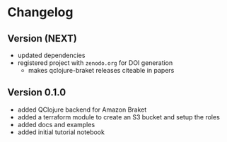 # Changelog

## Version (NEXT)
* updated dependencies
* registered project with `zenodo.org` for DOI generation
  * makes qclojure-braket releases citeable in papers

## Version 0.1.0
* added QClojure backend for Amazon Braket
* added a terraform module to create an S3 bucket and setup the roles
* added docs and examples
* added initial tutorial notebook

